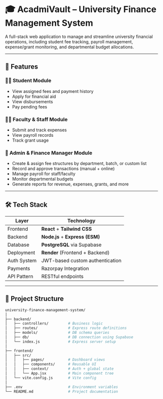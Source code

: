 # 🎓 AcadmiVault – University Finance Management System

A full-stack web application to manage and streamline university financial operations, including student fee tracking, payroll management, expense/grant monitoring, and departmental budget allocations.

---

## 🚀 Features

### 👨‍🎓 Student Module
- View assigned fees and payment history
- Apply for financial aid
- View disbursements
- Pay pending fees

### 👩‍🏫 Faculty & Staff Module
- Submit and track expenses
- View payroll records
- Track grant usage

### 🧾 Admin & Finance Manager Module
- Create & assign fee structures by department, batch, or custom list
- Record and approve transactions (manual + online)
- Manage payroll for staff/faculty
- Monitor departmental budgets
- Generate reports for revenue, expenses, grants, and more

---

## 🛠️ Tech Stack

| Layer         | Technology                       |
|---------------|----------------------------------|
| Frontend      | **React** + **Tailwind CSS**     |
| Backend       | **Node.js** + **Express (ESM)**  |
| Database      | **PostgreSQL** via Supabase      |
| Deployment    | **Render** (Frontend + Backend)  |
| Auth System   | JWT-based custom authentication  |
| Payments      | Razorpay Integration             |
| API Pattern   | RESTful endpoints                |

---

## 📁 Project Structure

```bash
university-finance-management-system/
│
├── backend/
│   ├── controllers/         # Business logic
│   ├── routes/              # Express route definitions
│   ├── models/              # DB schema queries
│   ├── db/                  # DB connection using Supabase
│   └── index.js             # Express server setup
│
├── frontend/
│   ├── src/
│   │   ├── pages/           # Dashboard views
│   │   ├── components/      # Reusable UI
│   │   ├── context/         # Auth + global state
│   │   └── App.jsx          # Main component tree
│   └── vite.config.js       # Vite config
│
├── .env                     # Environment variables
└── README.md                # Project documentation
